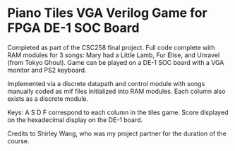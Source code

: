 # Piano Tiles VGA Verilog Game for FPGA DE-1 SOC Board
Completed as part of the CSC258 final project. Full code complete with RAM modules for 3 songs: Mary had a Little Lamb, Fur Elise, and Unravel (from Tokyo Ghoul). Game can be played on a DE-1 SOC board with a VGA monitor and PS2 keyboard.

Implemented via a discrete datapath and control module with songs manually coded as mif files initialized into RAM modules. Each column also exists as a discrete module.

Keys: A S D F correspond to each column in the tiles game. Score displayed on the hexadecimal display on the DE-1 board.

Credits to Shirley Wang, who was my project partner for the duration of the course.

